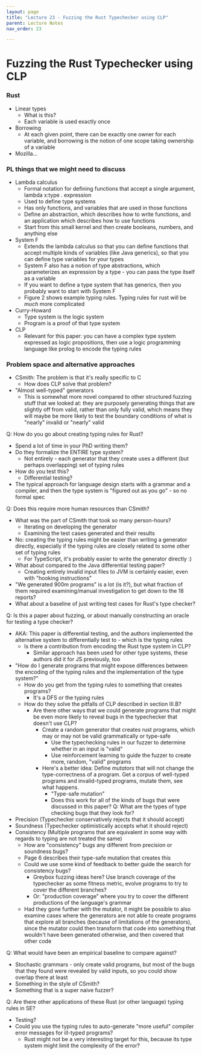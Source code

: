 ```yaml
---
layout: page
title: "Lecture 23 - Fuzzing the Rust Typechecker using CLP"
parent: Lecture Notes
nav_order: 23

---
```

# Fuzzing the Rust Typechecker using CLP

### Rust
* Linear types
    * What is this?
    * Each variable is used exactly once
* Borrowing
    * At each given point, there can be exactly one owner for each variable, and borrowing is the notion of one scope taking ownership of a variable
* Mozilla...

### PL things that we might need to discuss
* Lambda calculus
    * Formal notation for defining functions that accept a single argument, lambda x:type . expression
    * Used to define type systems
    * Has only functions, and variables that are used in those functions
    * Define an abstraction, which describes how to write functions, and an application which describes how to use functions
    * Start from this small kernel and then create booleans, numbers, and anything else
* System F
    * Extends the lambda calculus so that you can define functions that accept multiple kinds of variables (like Java generics), so that you can define type variables for your types
    * System F also has a notion of type abstractions, which parameterizes an expression by a type - you can pass the type itself as a variable
    * If you want to define a type system that has generics, then you probably want to start with System F
    * Figure 2 shows example typing rules. Typing rules for rust will be *much* more complicated
* Curry-Howard
    * Type system is the logic system
    * Program is a proof of that type system
* CLP
    * Relevant for this paper: you can have a complex type system expressed as logic propositions, then use a logic programming language like prolog to encode the typing rules

### Problem space and alternative approaches
* CSmith: The problem is that it's really specific to C
    * How does CLP solve that problem?
* "Almost well-typed" generators
    * This is somewhat more novel compared to other structured fuzzing stuff that we looked at: they are purposely generating things that are slightly off from valid, rather than only fully valid, which means they will maybe be more likely to test the boundary conditions of what is "nearly" invalid or "nearly" valid


Q: How do you go about creating typing rules for Rust?
* Spend a lot of time in your PhD writing them?
* Do they formalize the ENTIRE type system?
    * Not entirely - each generator that they create uses a different (but perhaps overlapping) set of typing rules
* How do you test this?
    * Differential testing?
* The typical approach for language design starts with a grammar and a compiler, and then the type system is "figured out as you go" - so no formal spec

Q: Does this require more human resources than CSmith?
* What was the part of CSmith that took so many person-hours?
    * Iterating on developing the generator
    * Examining the test cases generated and their results
* No: creating the typing rules might be easier than writing a generator directly, especially if the typing rules are closely related to some other set of typing rules
    * For TypeScript, it's probably easier to write the generator directly :)
* What about compared to the Java differential testing paper?
    * Creating entirely invalid input files to JVM is certainly easier, even with "hooking instructions"
* "We generated 900m programs" is a lot (is it?), but what fraction of them required examining/manual investigation to get down to the 18 reports?
* What about a baseline of just writing test cases for Rust's type checker?

Q: Is this a paper about fuzzing, or about manually constructing an oracle for testing a type checker?
* AKA: This paper is differential testing, and the authors implemented the alternative system to differentially test to - which is the typing rules
    * Is there a contribution from encoding the Rust type system in CLP?
        * Similar approach has been used for other type systems, these authors did it for JS previously, too
* "How do I generate programs that might expose differences between the encoding of the typing rules and the implementation of the type system?"
    * How do you get from the typing rules to something that creates programs?
        * It's a DFS or the typing rules
    * How do they solve the pitfalls of CLP described in section III.B?
        * Are there other ways that we could generate programs that might be even more likely to reveal bugs in the typechecker that doesn't use CLP?
            * Create a random generator that creates rust programs, which may or may not be valid grammatically or type-safe
                * Use the typechecking rules in our fuzzer to determine whether in an input is "valid"
                * Use reinforcement learning to guide the fuzzer to create more, random, "valid" programs
            * Here's a better idea: Define *mutators* that will not change the type-correctness of a program. Get a corpus of well-typed programs and invalid-typed programs, mutate them, see what happens.
                * "Type-safe mutation"
                * Does this work for all of the kinds of bugs that were discussed in this paper?
                  Q: What are the types of type checking bugs that they look for?
* Precision (Typechecker conservatively rejects that it should accept)
* Soundness (Typechecker optimistically accepts what it should reject)
* Consistency (Multiple programs that are equivalent in some way with regards to typing are not treated the same)
    * How are "consistency" bugs any different from precision or soundness bugs?
    * Page 6 describes their type-safe mutation that creates this
    * Could we use some kind of feedback to better guide the search for consistency bugs?
        * Greybox fuzzing ideas here? Use branch coverage of the typechecker as some fitness metric, evolve programs to try to cover the different branches?
        * Or: "production coverage" where you try to cover the different productions of the language's grammar
    * Had they gone further with the mutator, it might be possible to also examine cases where the generators are not able to create programs that explore all branches (because of limitations of the generators), since the mutator could then transform that code into something that wouldn't have been generated otherwise, and then covered that other code

Q: What would have been an empirical baseline to compare against?
* Stochastic grammars - only create valid programs, but most of the bugs that they found were revealed by valid inputs, so you could show overlap there at least
* Something in the style of CSmith?
* Something that is a super naive fuzzer?

Q: Are there other applications of these Rust (or other language) typing rules in SE?
* Testing?
* Could you use the typing rules to auto-generate "more useful" compiler error messages for ill-typed programs?
    * Rust might not be a very interesting target for this, because its type system might limit the complexity of the error?
